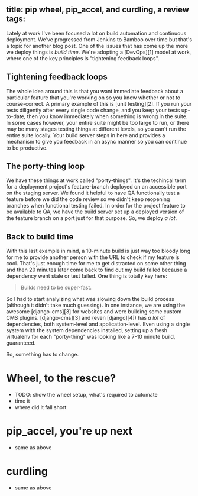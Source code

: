 title: pip wheel, pip_accel, and curdling, a review
tags:
---

Lately at work I've been focused a lot on build automation and continuous deployment. We've progressed from Jenkins to Bamboo over time but that's a topic for another blog post. One of the issues that has come up the more we deploy things is *build time*. We're adopting a [DevOps][1] model at work, where one of the key principles is "tightening feedback loops".

Tightening feedback loops
-------------------------
The whole idea around this is that you want immediate feedback about a particular feature that you're working on so you know whether or not to course-correct. A primary example of this is [unit testing][2]. If you run your tests diligently after every single code change, and you keep your tests up-to-date, then you know immediately when something is wrong in the suite. In some cases however, your entire suite might be too large to run, or there may be many stages testing things at different levels, so you can't run the entire suite locally. Your build server steps in here and provides a mechanism to give you feedback in an async manner so you can continue to be productive.

The porty-thing loop
--------------------
We have these things at work called "porty-things". It's the techincal term for a deployment project's feature-branch deployed on an accessible port on the staging server. We found it helpful to have QA functionally test a feature before we did the code review so we didn't keep reopening branches when functional testing failed. In order for the project feature to be available to QA, we have the build server set up a deployed version of the feature branch on a port just for that purpose. So, we deploy *a lot*.

Back to build time
------------------
With this last example in mind, a 10-minute build is just way too bloody long for me to provide another person with the URL to check if my feature is cool. That's just enough time for me to get distracted on some other thing and then 20 minutes later come back to find out my build failed because a dependency went stale or test failed. One thing is totally key here:

> Builds need to be super-fast.

So I had to start analyizing what was slowing down the build process (although it didn't take much guessing). In one instance, we are using the awesome [django-cms][3] for websites and were building some custom CMS plugins. [django-cms][3] and (even [django][4]) has *a lot* of dependencies, both system-level and application-level. Even using a single system with the system dependencies installed, setting up a fresh virtualenv for each "porty-thing" was looking like a 7-10 minute build, guaranteed.

So, something has to change.

Wheel, to the rescue?
=====================

 - TODO: show the wheel setup, what's required to automate
 - time it
 - where did it fall short

pip_accel, you're up next
=========================
 
 - same as above

curdling
========

 - same as above





